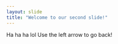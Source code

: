 ```yaml
---
layout: slide
title: "Welcome to our second slide!"
---
```

Ha ha ha lol
Use the left arrow to go back!
